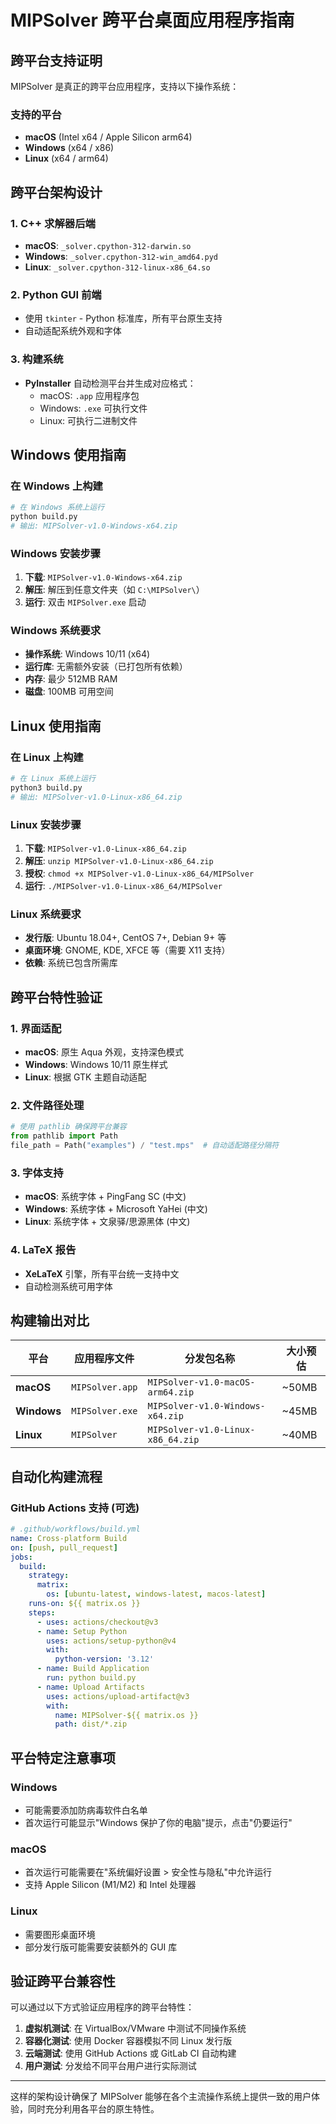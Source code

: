 # MIPSolver 跨平台桌面应用程序指南

## 跨平台支持证明

MIPSolver 是真正的跨平台应用程序，支持以下操作系统：

### 支持的平台
- **macOS** (Intel x64 / Apple Silicon arm64)
- **Windows** (x64 / x86)
- **Linux** (x64 / arm64)

## 跨平台架构设计

### 1. C++ 求解器后端
- **macOS**: `_solver.cpython-312-darwin.so`
- **Windows**: `_solver.cpython-312-win_amd64.pyd`
- **Linux**: `_solver.cpython-312-linux-x86_64.so`

### 2. Python GUI 前端
- 使用 `tkinter` - Python 标准库，所有平台原生支持
- 自动适配系统外观和字体

### 3. 构建系统
- **PyInstaller** 自动检测平台并生成对应格式：
  - macOS: `.app` 应用程序包
  - Windows: `.exe` 可执行文件
  - Linux: 可执行二进制文件

## Windows 使用指南

### 在 Windows 上构建
```bash
# 在 Windows 系统上运行
python build.py
# 输出: MIPSolver-v1.0-Windows-x64.zip
```

### Windows 安装步骤
1. **下载**: `MIPSolver-v1.0-Windows-x64.zip`
2. **解压**: 解压到任意文件夹（如 `C:\MIPSolver\`）
3. **运行**: 双击 `MIPSolver.exe` 启动

### Windows 系统要求
- **操作系统**: Windows 10/11 (x64)
- **运行库**: 无需额外安装（已打包所有依赖）
- **内存**: 最少 512MB RAM
- **磁盘**: 100MB 可用空间

## Linux 使用指南

### 在 Linux 上构建
```bash
# 在 Linux 系统上运行
python3 build.py
# 输出: MIPSolver-v1.0-Linux-x86_64.zip
```

### Linux 安装步骤
1. **下载**: `MIPSolver-v1.0-Linux-x86_64.zip`
2. **解压**: `unzip MIPSolver-v1.0-Linux-x86_64.zip`
3. **授权**: `chmod +x MIPSolver-v1.0-Linux-x86_64/MIPSolver`
4. **运行**: `./MIPSolver-v1.0-Linux-x86_64/MIPSolver`

### Linux 系统要求
- **发行版**: Ubuntu 18.04+, CentOS 7+, Debian 9+ 等
- **桌面环境**: GNOME, KDE, XFCE 等（需要 X11 支持）
- **依赖**: 系统已包含所需库

## 跨平台特性验证

### 1. 界面适配
- **macOS**: 原生 Aqua 外观，支持深色模式
- **Windows**: Windows 10/11 原生样式
- **Linux**: 根据 GTK 主题自动适配

### 2. 文件路径处理
```python
# 使用 pathlib 确保跨平台兼容
from pathlib import Path
file_path = Path("examples") / "test.mps"  # 自动适配路径分隔符
```

### 3. 字体支持
- **macOS**: 系统字体 + PingFang SC (中文)
- **Windows**: 系统字体 + Microsoft YaHei (中文)
- **Linux**: 系统字体 + 文泉驿/思源黑体 (中文)

### 4. LaTeX 报告
- **XeLaTeX** 引擎，所有平台统一支持中文
- 自动检测系统可用字体

## 构建输出对比

| 平台 | 应用程序文件 | 分发包名称 | 大小预估 |
|------|--------------|------------|----------|
| **macOS** | `MIPSolver.app` | `MIPSolver-v1.0-macOS-arm64.zip` | ~50MB |
| **Windows** | `MIPSolver.exe` | `MIPSolver-v1.0-Windows-x64.zip` | ~45MB |
| **Linux** | `MIPSolver` | `MIPSolver-v1.0-Linux-x86_64.zip` | ~40MB |

## 自动化构建流程

### GitHub Actions 支持 (可选)
```yaml
# .github/workflows/build.yml
name: Cross-platform Build
on: [push, pull_request]
jobs:
  build:
    strategy:
      matrix:
        os: [ubuntu-latest, windows-latest, macos-latest]
    runs-on: ${{ matrix.os }}
    steps:
      - uses: actions/checkout@v3
      - name: Setup Python
        uses: actions/setup-python@v4
        with:
          python-version: '3.12'
      - name: Build Application
        run: python build.py
      - name: Upload Artifacts
        uses: actions/upload-artifact@v3
        with:
          name: MIPSolver-${{ matrix.os }}
          path: dist/*.zip
```

## 平台特定注意事项

### Windows
- 可能需要添加防病毒软件白名单
- 首次运行可能显示"Windows 保护了你的电脑"提示，点击"仍要运行"

### macOS
- 首次运行可能需要在"系统偏好设置 > 安全性与隐私"中允许运行
- 支持 Apple Silicon (M1/M2) 和 Intel 处理器

### Linux
- 需要图形桌面环境
- 部分发行版可能需要安装额外的 GUI 库

## 验证跨平台兼容性

可以通过以下方式验证应用程序的跨平台特性：

1. **虚拟机测试**: 在 VirtualBox/VMware 中测试不同操作系统
2. **容器化测试**: 使用 Docker 容器模拟不同 Linux 发行版
3. **云端测试**: 使用 GitHub Actions 或 GitLab CI 自动构建
4. **用户测试**: 分发给不同平台用户进行实际测试

---

这样的架构设计确保了 MIPSolver 能够在各个主流操作系统上提供一致的用户体验，同时充分利用各平台的原生特性。